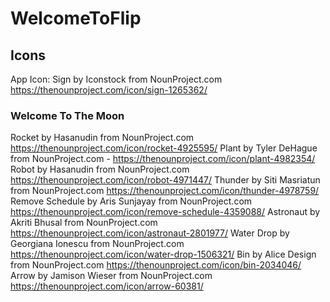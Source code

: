 # WelcomeToFlip


## Icons
App Icon: Sign by Iconstock from NounProject.com https://thenounproject.com/icon/sign-1265362/

### Welcome To The Moon
Rocket by Hasanudin from NounProject.com https://thenounproject.com/icon/rocket-4925595/
Plant by Tyler DeHague from NounProject.com - https://thenounproject.com/icon/plant-4982354/
Robot by Hasanudin from NounProject.com https://thenounproject.com/icon/robot-4971447/
Thunder by Siti Masriatun from NounProject.com https://thenounproject.com/icon/thunder-4978759/
Remove Schedule by Aris Sunjayay from NounProject.com https://thenounproject.com/icon/remove-schedule-4359088/
Astronaut by Akriti Bhusal from NounProject.com https://thenounproject.com/icon/astronaut-2801977/
Water Drop by Georgiana Ionescu from NounProject.com https://thenounproject.com/icon/water-drop-1506321/
Bin by Alice Design from NounProject.com https://thenounproject.com/icon/bin-2034046/
Arrow by Jamison Wieser from NounProject.com https://thenounproject.com/icon/arrow-60381/